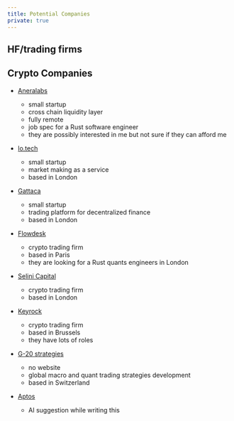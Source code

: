 ```yaml
---
title: Potential Companies
private: true
---
```



## HF/trading firms


## Crypto Companies

* [Aneralabs](https://aneralabs.xyz/)
  * small startup
  * cross chain liquidity layer
  * fully remote
  * job spec for a Rust software engineer
  * they are possibly interested in me but not sure if they can afford me

* [lo.tech](https://lo.tech/)
  * small startup
  * market making as a service
  * based in London

* [Gattaca](https://www.gattaca.com/)
  * small startup
  * trading platform for decentralized finance
  * based in London

* [Flowdesk](https://www.flowdesk.co/)
  * crypto trading firm
  * based in Paris
  * they are looking for a Rust quants engineers in London

* [Selini Capital](https://www.selinicapital.com/)
  * crypto trading firm
  * based in London

* [Keyrock](https://www.keyrock.eu/)
  * crypto trading firm
  * based in Brussels
  * they have lots of roles

* [G-20 strategies](https://www.linkedin.com/company/g-20-strategies-ag/)
  * no website
  * global macro and quant trading strategies development
  * based in Switzerland

* [Aptos](https://aptoslabs.com/)
  * AI suggestion while writing this

